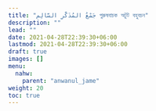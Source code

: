 ```yaml
---
title: "جَمْعُ المُذَكَّرِ السَّالِم পুরুষবাচক অটুট বহুবচন"
description: ""
lead: ""
date: 2021-04-28T22:39:30+06:00
lastmod: 2021-04-28T22:39:30+06:00
draft: true
images: []
menu: 
  nahw:
    parent: "anwanul_jame"
weight: 20
toc: true
---
```



